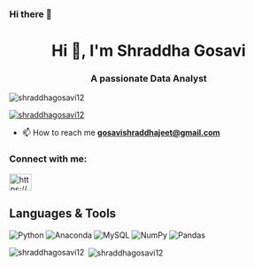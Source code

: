 ### Hi there 👋
<h1 align="center">Hi 👋, I'm Shraddha Gosavi</h1>
<h3 align="center">A passionate Data Analyst</h3>

<p align="left"> <img src="https://komarev.com/ghpvc/?username=shraddhagosavi12&label=Profile%20views&color=0e75b6&style=flat" alt="shraddhagosavi12" /> </p>

<p align="left"> <a href="https://github.com/ryo-ma/github-profile-trophy"><img src="https://github-profile-trophy.vercel.app/?username=shraddhagosavi12" alt="shraddhagosavi12" /></a> </p>

- 📫 How to reach me **gosavishraddhajeet@gmail.com**

<h3 align="left">Connect with me:</h3>
<p align="left">
<a href="https://www.linkedin.com/in/shraddha-gosavi-770a7b1ab/" target="blank"><img align="center" src="https://raw.githubusercontent.com/rahuldkjain/github-profile-readme-generator/master/src/images/icons/Social/linked-in-alt.svg" alt="https://www.linkedin.com/feed/" height="30" width="40" /></a>
</p>

## Languages & Tools
![Python](https://img.shields.io/badge/python-3670A0?style=for-the-badge&logo=python&logoColor=ffdd54) ![Anaconda](https://img.shields.io/badge/Anaconda-%2344A833.svg?style=for-the-badge&logo=anaconda&logoColor=white) ![MySQL](https://img.shields.io/badge/mysql-%2300f.svg?style=for-the-badge&logo=mysql&logoColor=white) ![NumPy](https://img.shields.io/badge/numpy-%23013243.svg?style=for-the-badge&logo=numpy&logoColor=white) ![Pandas](https://img.shields.io/badge/pandas-%23150458.svg?style=for-the-badge&logo=pandas&logoColor=white)


<p><img align="left" src="https://github-readme-stats.vercel.app/api/top-langs?username=shraddhagosavi12&show_icons=true&locale=en&layout=compact" alt="shraddhagosavi12" /></p>

<p>&nbsp;<img align="center" src="https://github-readme-stats.vercel.app/api?username=shraddhagosavi12&show_icons=true&locale=en" alt="shraddhagosavi12" /></p>
<!--
**shraddhagosavi12/shraddhagosavi12** is a ✨ _special_ ✨ repository because its `README.md` (this file) appears on your GitHub profile.

Here are some ideas to get you started:

- 🔭 I’m currently working on ...
- 🌱 I’m currently learning ...
- 👯 I’m looking to collaborate on ...
- 🤔 I’m looking for help with ...
- 💬 Ask me about ...
- 📫 How to reach me: ...
- 😄 Pronouns: ...
- ⚡ Fun fact: ...
-->
